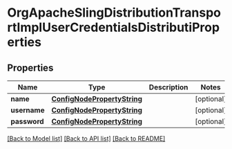 # OrgApacheSlingDistributionTransportImplUserCredentialsDistributiProperties

## Properties
Name | Type | Description | Notes
------------ | ------------- | ------------- | -------------
**name** | [**ConfigNodePropertyString**](ConfigNodePropertyString.md) |  | [optional] 
**username** | [**ConfigNodePropertyString**](ConfigNodePropertyString.md) |  | [optional] 
**password** | [**ConfigNodePropertyString**](ConfigNodePropertyString.md) |  | [optional] 

[[Back to Model list]](../README.md#documentation-for-models) [[Back to API list]](../README.md#documentation-for-api-endpoints) [[Back to README]](../README.md)


